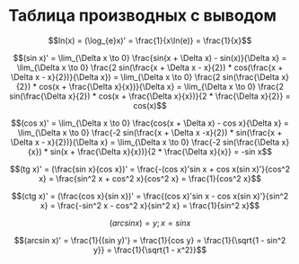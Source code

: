 # Таблица производных с выводом

$$ln(x) = (\log_{e}x)' = \frac{1}{x\ln(e)} = \frac{1}{x}$$

$$(sin x)' = \lim_{\Delta x \to 0} \frac{sin(x + \Delta x) - sin(x)}{\Delta x} = \lim_{\Delta x \to 0} \frac{2 sin(\frac{x + \Delta x - x}{2}) * cos(\frac{x + \Delta x - x}{2})}{\Delta x}) = \lim_{\Delta x \to 0} \frac{2 sin(\frac{\Delta x}{2}) * cos(x + \frac{\Delta x}{x})}{\Delta x} = \lim_{\Delta x \to 0} \frac{2 sin(\frac{\Delta x}{2}) * cos(x + \frac{\Delta x}{x})}{2 * \frac{\Delta x}{2}} = cos(x)$$

$$(cos x)' = \lim_{\Delta x \to 0} \frac{cos(x + \Delta x) - cos x}{\Delta x} = \lim_{\Delta x \to 0} \frac{-2 sin(\frac{x + \Delta x -x}{2}) * sin(\frac{x + \Delta x - x}{2})}{\Delta x} = \lim_{\Delta x \to 0} \frac{-2 sin(\frac{\Delta x}{x}) * sin(x + \frac{\Delta x}{x})}{2 * \frac{\Delta x}{x}} = -sin x$$

$$(tg x)' = (\frac{sin x}{cos x})' = \frac{-(cos x)'sin x + cos x(sin x)'}{cos^2 x} = \frac{sin^2 x + cos^2 x}{cos^2 x} = \frac{1}{cos^2 x}$$

$$(ctg x)' = (\frac{cos x}{sin x})' = \frac{(cos x)'sin x - cos x(sin x)'}{sin^2 x} = \frac{-sin^2 x - cos^2 x}{sin^2 x} = \frac{1}{sin^2 x}$$

$$(arcsin x) = y ; x = sin x$$

$$(arcsin x)' = \frac{1}{(sin y)'} = \frac{1}{cos y} = \frac{1}{\sqrt{1 - sin^2 y}} = \frac{1}{\sqrt{1 - x^2}}$$
